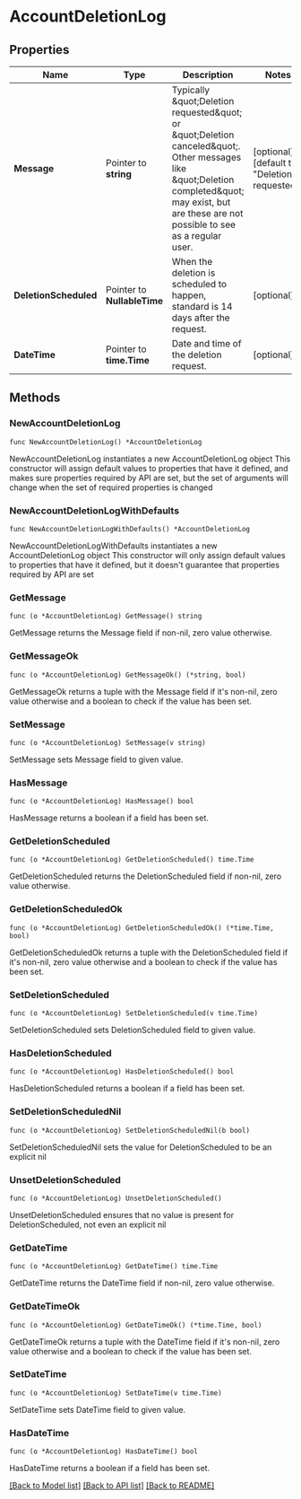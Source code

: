 # AccountDeletionLog

## Properties

Name | Type | Description | Notes
------------ | ------------- | ------------- | -------------
**Message** | Pointer to **string** | Typically \&quot;Deletion requested\&quot; or \&quot;Deletion canceled\&quot;. Other messages like \&quot;Deletion completed\&quot; may exist, but are these are not possible to see as a regular user. | [optional] [default to "Deletion requested"]
**DeletionScheduled** | Pointer to **NullableTime** | When the deletion is scheduled to happen, standard is 14 days after the request. | [optional] 
**DateTime** | Pointer to **time.Time** | Date and time of the deletion request. | [optional] 

## Methods

### NewAccountDeletionLog

`func NewAccountDeletionLog() *AccountDeletionLog`

NewAccountDeletionLog instantiates a new AccountDeletionLog object
This constructor will assign default values to properties that have it defined,
and makes sure properties required by API are set, but the set of arguments
will change when the set of required properties is changed

### NewAccountDeletionLogWithDefaults

`func NewAccountDeletionLogWithDefaults() *AccountDeletionLog`

NewAccountDeletionLogWithDefaults instantiates a new AccountDeletionLog object
This constructor will only assign default values to properties that have it defined,
but it doesn't guarantee that properties required by API are set

### GetMessage

`func (o *AccountDeletionLog) GetMessage() string`

GetMessage returns the Message field if non-nil, zero value otherwise.

### GetMessageOk

`func (o *AccountDeletionLog) GetMessageOk() (*string, bool)`

GetMessageOk returns a tuple with the Message field if it's non-nil, zero value otherwise
and a boolean to check if the value has been set.

### SetMessage

`func (o *AccountDeletionLog) SetMessage(v string)`

SetMessage sets Message field to given value.

### HasMessage

`func (o *AccountDeletionLog) HasMessage() bool`

HasMessage returns a boolean if a field has been set.

### GetDeletionScheduled

`func (o *AccountDeletionLog) GetDeletionScheduled() time.Time`

GetDeletionScheduled returns the DeletionScheduled field if non-nil, zero value otherwise.

### GetDeletionScheduledOk

`func (o *AccountDeletionLog) GetDeletionScheduledOk() (*time.Time, bool)`

GetDeletionScheduledOk returns a tuple with the DeletionScheduled field if it's non-nil, zero value otherwise
and a boolean to check if the value has been set.

### SetDeletionScheduled

`func (o *AccountDeletionLog) SetDeletionScheduled(v time.Time)`

SetDeletionScheduled sets DeletionScheduled field to given value.

### HasDeletionScheduled

`func (o *AccountDeletionLog) HasDeletionScheduled() bool`

HasDeletionScheduled returns a boolean if a field has been set.

### SetDeletionScheduledNil

`func (o *AccountDeletionLog) SetDeletionScheduledNil(b bool)`

 SetDeletionScheduledNil sets the value for DeletionScheduled to be an explicit nil

### UnsetDeletionScheduled
`func (o *AccountDeletionLog) UnsetDeletionScheduled()`

UnsetDeletionScheduled ensures that no value is present for DeletionScheduled, not even an explicit nil
### GetDateTime

`func (o *AccountDeletionLog) GetDateTime() time.Time`

GetDateTime returns the DateTime field if non-nil, zero value otherwise.

### GetDateTimeOk

`func (o *AccountDeletionLog) GetDateTimeOk() (*time.Time, bool)`

GetDateTimeOk returns a tuple with the DateTime field if it's non-nil, zero value otherwise
and a boolean to check if the value has been set.

### SetDateTime

`func (o *AccountDeletionLog) SetDateTime(v time.Time)`

SetDateTime sets DateTime field to given value.

### HasDateTime

`func (o *AccountDeletionLog) HasDateTime() bool`

HasDateTime returns a boolean if a field has been set.


[[Back to Model list]](../README.md#documentation-for-models) [[Back to API list]](../README.md#documentation-for-api-endpoints) [[Back to README]](../README.md)


